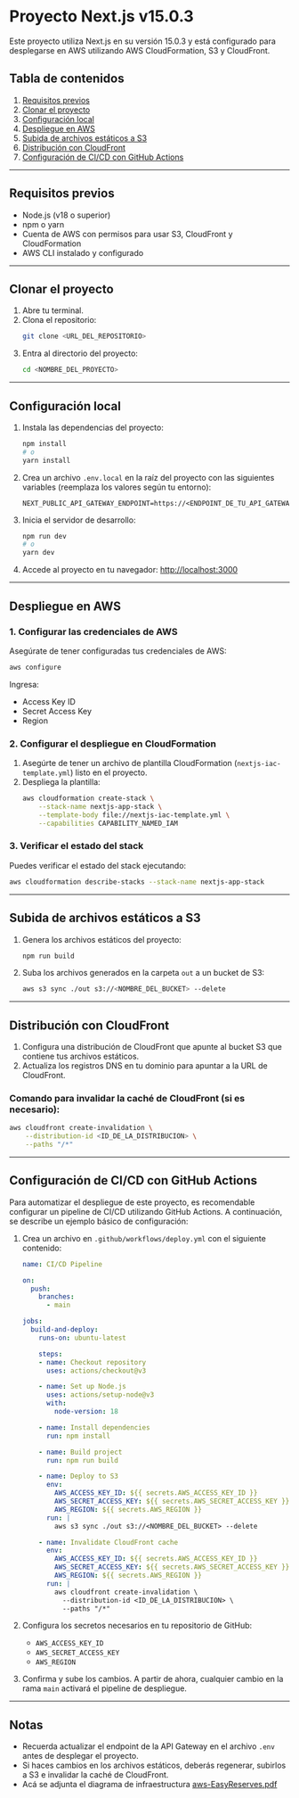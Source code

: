 # Proyecto Next.js v15.0.3

Este proyecto utiliza Next.js en su versión 15.0.3 y está configurado para desplegarse en AWS utilizando AWS CloudFormation, S3 y CloudFront.

## Tabla de contenidos
1. [Requisitos previos](#requisitos-previos)
2. [Clonar el proyecto](#clonar-el-proyecto)
3. [Configuración local](#configuración-local)
4. [Despliegue en AWS](#despliegue-en-aws)
5. [Subida de archivos estáticos a S3](#subida-de-archivos-estáticos-a-s3)
6. [Distribución con CloudFront](#distribución-con-cloudfront)
7. [Configuración de CI/CD con GitHub Actions](#configuración-de-cicd-con-github-actions)

---

## Requisitos previos
- Node.js (v18 o superior)
- npm o yarn
- Cuenta de AWS con permisos para usar S3, CloudFront y CloudFormation
- AWS CLI instalado y configurado

---

## Clonar el proyecto

1. Abre tu terminal.
2. Clona el repositorio:
   ```bash
   git clone <URL_DEL_REPOSITORIO>
   ```
3. Entra al directorio del proyecto:
   ```bash
   cd <NOMBRE_DEL_PROYECTO>
   ```

---

## Configuración local

1. Instala las dependencias del proyecto:
   ```bash
   npm install
   # o
   yarn install
   ```

2. Crea un archivo `.env.local` en la raíz del proyecto con las siguientes variables (reemplaza los valores según tu entorno):
   ```env
   NEXT_PUBLIC_API_GATEWAY_ENDPOINT=https://<ENDPOINT_DE_TU_API_GATEWAY>
   ```

3. Inicia el servidor de desarrollo:
   ```bash
   npm run dev
   # o
   yarn dev
   ```
4. Accede al proyecto en tu navegador: [http://localhost:3000](http://localhost:3000)

---

## Despliegue en AWS

### 1. Configurar las credenciales de AWS
Asegúrate de tener configuradas tus credenciales de AWS:
```bash
aws configure
```
Ingresa:
- Access Key ID
- Secret Access Key
- Region

### 2. Configurar el despliegue en CloudFormation

1. Asegúrte de tener un archivo de plantilla CloudFormation (`nextjs-iac-template.yml`) listo en el proyecto.
2. Despliega la plantilla:
   ```bash
   aws cloudformation create-stack \
       --stack-name nextjs-app-stack \
       --template-body file://nextjs-iac-template.yml \
       --capabilities CAPABILITY_NAMED_IAM
   ```

### 3. Verificar el estado del stack
Puedes verificar el estado del stack ejecutando:
```bash
aws cloudformation describe-stacks --stack-name nextjs-app-stack
```

---

## Subida de archivos estáticos a S3

1. Genera los archivos estáticos del proyecto:
   ```bash
   npm run build
   ```

2. Suba los archivos generados en la carpeta `out` a un bucket de S3:
   ```bash
   aws s3 sync ./out s3://<NOMBRE_DEL_BUCKET> --delete
   ```

---

## Distribución con CloudFront

1. Configura una distribución de CloudFront que apunte al bucket S3 que contiene tus archivos estáticos.
2. Actualiza los registros DNS en tu dominio para apuntar a la URL de CloudFront.

### Comando para invalidar la caché de CloudFront (si es necesario):
```bash
aws cloudfront create-invalidation \
    --distribution-id <ID_DE_LA_DISTRIBUCION> \
    --paths "/*"
```

---

## Configuración de CI/CD con GitHub Actions

Para automatizar el despliegue de este proyecto, es recomendable configurar un pipeline de CI/CD utilizando GitHub Actions. A continuación, se describe un ejemplo básico de configuración:

1. Crea un archivo en `.github/workflows/deploy.yml` con el siguiente contenido:
   ```yaml
   name: CI/CD Pipeline

   on:
     push:
       branches:
         - main

   jobs:
     build-and-deploy:
       runs-on: ubuntu-latest

       steps:
       - name: Checkout repository
         uses: actions/checkout@v3

       - name: Set up Node.js
         uses: actions/setup-node@v3
         with:
           node-version: 18

       - name: Install dependencies
         run: npm install

       - name: Build project
         run: npm run build

       - name: Deploy to S3
         env:
           AWS_ACCESS_KEY_ID: ${{ secrets.AWS_ACCESS_KEY_ID }}
           AWS_SECRET_ACCESS_KEY: ${{ secrets.AWS_SECRET_ACCESS_KEY }}
           AWS_REGION: ${{ secrets.AWS_REGION }}
         run: |
           aws s3 sync ./out s3://<NOMBRE_DEL_BUCKET> --delete

       - name: Invalidate CloudFront cache
         env:
           AWS_ACCESS_KEY_ID: ${{ secrets.AWS_ACCESS_KEY_ID }}
           AWS_SECRET_ACCESS_KEY: ${{ secrets.AWS_SECRET_ACCESS_KEY }}
           AWS_REGION: ${{ secrets.AWS_REGION }}
         run: |
           aws cloudfront create-invalidation \
             --distribution-id <ID_DE_LA_DISTRIBUCION> \
             --paths "/*"
   ```

2. Configura los secretos necesarios en tu repositorio de GitHub:
   - `AWS_ACCESS_KEY_ID`
   - `AWS_SECRET_ACCESS_KEY`
   - `AWS_REGION`

3. Confirma y sube los cambios. A partir de ahora, cualquier cambio en la rama `main` activará el pipeline de despliegue.

---

## Notas
- Recuerda actualizar el endpoint de la API Gateway en el archivo `.env` antes de desplegar el proyecto.
- Si haces cambios en los archivos estáticos, deberás regenerar, subirlos a S3 e invalidar la caché de CloudFront.
- Acá se adjunta el diagrama de infraestructura
[aws-EasyReserves.pdf](https://github.com/user-attachments/files/18214261/aws-EasyReserves.pdf)

